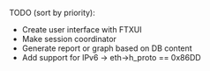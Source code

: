  TODO (sort by priority):
 - Create user interface with FTXUI
 - Make session coordinator 
 - Generate report or graph based on DB content
 - Add support for IPv6 -> eth->h_proto == 0x86DD
